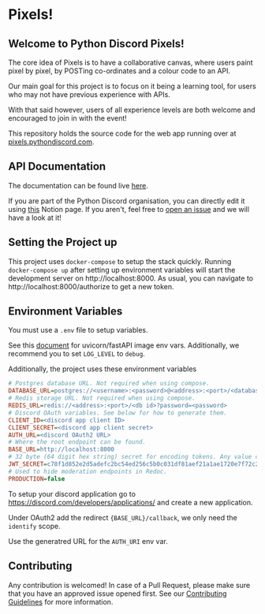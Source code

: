 # Pixels!

## Welcome to Python Discord Pixels!

The core idea of Pixels is to have a collaborative canvas, where users paint pixel by pixel, by POSTing co-ordinates and a colour code to an API.

Our main goal for this project is to focus on it being a learning tool, for users who may not have previous experience with APIs.

With that said however, users of all experience levels are both welcome and encouraged to join in with the event!

This repository holds the source code for the web app running over at [pixels.pythondiscord.com](https://pixels.pythondiscord.com).

## API Documentation

The documentation can be found live [here](https://pixels.pythondiscord.com/info).

If you are part of the Python Discord organisation, you can directly edit it using [this](https://www.notion.so/pythondiscord/Python-Discord-Pixels-99e3058855a94f6cab69853d6e2c355b) Notion page. If you aren't, feel free to [open an issue](https://github.com/python-discord/pixels/issues/new) and we will have a look at it!

## Setting the Project up

This project uses `docker-compose` to setup the stack quickly. Running `docker-compose up` after setting up environment variables will start the development server on http://localhost:8000. As usual, you can navigate to http://localhost:8000/authorize to get a new token.

## Environment Variables

You must use a `.env` file to setup variables.

See this [document](https://github.com/tiangolo/uvicorn-gunicorn-fastapi-docker#environment-variables) for uvicorn/fastAPI image env vars. Additionally, we recommend you to set `LOG_LEVEL` to `debug`.

Additionally, the project uses these environment variables
```ini
# Postgres database URL. Not required when using compose.
DATABASE_URL=postgres://<username>:<password>@<address>:<port>/<database name>
# Redis storage URL. Not required when using compose.
REDIS_URL=redis://<address>:<port>/<db id>?password=<password>
# Discord OAuth variables. See below for how to generate them.
CLIENT_ID=<discord app client ID>
CLIENT_SECRET=<discord app client secret>
AUTH_URL=<discord OAuth2 URL>
# Where the root endpoint can be found.
BASE_URL=http://localhost:8000
# 32 byte (64 digit hex string) secret for encoding tokens. Any value can be used.
JWT_SECRET=c78f1d852e2d5adefc2bc54ed256c5b0c031df81aef21a1ae1720e7f72c2d39
# Used to hide moderation endpoints in Redoc.
PRODUCTION=false
```

To setup your discord application go to https://discord.com/developers/applications/ and create a new application.

Under OAuth2 add the redirect `{BASE_URL}/callback`, we only need the `identify` scope.

Use the generatred URL for the `AUTH_URI` env var.

## Contributing

Any contribution is welcomed! In case of a Pull Request, please make sure that you have an approved issue opened first. See our [Contributing Guidelines](https://pydis.com/contributing.md) for more information.

